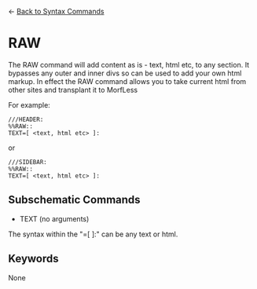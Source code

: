 <- [Back to Syntax Commands](syntax-commands.md)

# RAW

The RAW command will add content as is - text, html etc, to any section. It bypasses any outer and inner divs so can be used to add your own html markup. In effect the RAW command allows you to take current html from other sites and transplant it to MorfLess

For example:

    ///HEADER:
    %%RAW::
    TEXT=[ <text, html etc> ]:

or

    ///SIDEBAR:
    %%RAW::
    TEXT=[ <text, html etc> ]:

## Subschematic Commands

- TEXT (no arguments)

The syntax within the "=[ ]:" can be any text or html.

## Keywords

None
